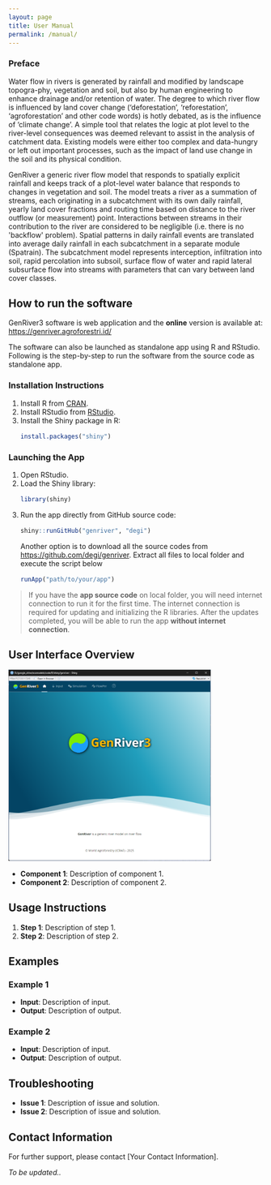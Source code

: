 ```yaml
---
layout: page
title: User Manual
permalink: /manual/
---
```


### Preface

Water flow in rivers is generated by rainfall and modified by landscape topogra-phy, vegetation and soil, but also by human engineering to enhance drainage and/or retention of water. The degree to which river flow is influenced by land cover change (‘deforestation’, ‘reforestation’, ‘agroforestation’ and other code words) is hotly debated, as is the influence of ‘climate change’. A simple tool that relates the logic at plot level to the river-level consequences was deemed relevant to assist in the analysis of catchment data. Existing models were either too complex and data-hungry or left out important processes, such as the impact of land use change in the soil and its physical condition.

GenRiver a generic river flow model that responds to spatially explicit rainfall and keeps track of a plot-level water balance that responds to changes in vegetation and soil. The model treats a river as a summation of streams, each originating in a subcatchment with its own daily rainfall, yearly land cover fractions and routing time based on distance to the river outflow (or measurement) point. Interactions between streams in their contribution to the river are considered to be negligible (i.e. there is no 'backflow' problem). Spatial patterns in daily rainfall events are translated into average daily rainfall in each subcatchment in a separate module (Spatrain). The subcatchment model represents interception, infiltration into soil, rapid percolation into subsoil, surface flow of water and rapid lateral subsurface flow into streams with parameters that can vary between land cover classes.

## How to run the software

GenRiver3 software is web application and the **online** version is available at: https://genriver.agroforestri.id/

The software can also be launched as standalone app using R and RStudio. Following is the step-by-step to run the software from the source code as standalone app.

### Installation Instructions
1. Install R from [CRAN](https://cran.r-project.org/).
2. Install RStudio from [RStudio](https://www.rstudio.com/products/rstudio/download/).
3. Install the Shiny package in R:
    ```R
    install.packages("shiny")
    ```

### Launching the App
1. Open RStudio.
2. Load the Shiny library:
    ```R
    library(shiny)
    ```
3. Run the app directly from GitHub source code:
    ```R
    shiny::runGitHub("genriver", "degi")
    ```
    Another option is to download all the source codes from https://github.com/degi/genriver. Extract all files to local folder and execute the script below 
    ```R
    runApp("path/to/your/app")
    ```
> If you have the **app source code** on local folder, you will need internet connection to run it for the first time. The internet connection is required for updating and initializing the R libraries. After the updates completed, you will be able to run the app **without internet connection**. 

## User Interface Overview

<img src="../docs/images/home.png" width="400"/>


- **Component 1**: Description of component 1.
- **Component 2**: Description of component 2.

## Usage Instructions
1. **Step 1**: Description of step 1.
2. **Step 2**: Description of step 2.

## Examples
### Example 1
- **Input**: Description of input.
- **Output**: Description of output.

### Example 2
- **Input**: Description of input.
- **Output**: Description of output.

## Troubleshooting
- **Issue 1**: Description of issue and solution.
- **Issue 2**: Description of issue and solution.

## Contact Information
For further support, please contact [Your Contact Information].


*To be updated..*
